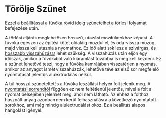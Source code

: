 # Törölje Szünet

Ezzel a beállítással a fúvóka rövid ideig szünetelhet a törlési folyamat befejezése után.

A törlési eljárás meglehetősen hosszú, utazási mozdulatokhoz képest. A fúvóka egészen az építési kötet oldaláig mozdul el, és oda-vissza mozog, majd vissza kell utaznia a nyomathoz. Ez idő alatt sok lesz a szivárgás, és [hosszabb visszahúzásra](wipe_retraction_amount.md) lehet szükség. A visszahúzás után eljön egy időszak, amikor a fúvókából való kiáramlást továbbra is meg kell kezdeni. Ez a szünet lehetővé teszi, hogy a fúvóka kamrájában visszatérjen a nyomás, amikor az anyagot ismét visszahúzzák, lehetővé téve az első sor megfelelő nyomtatását jelentős alulextrudálás nélkül.

A túl hosszú szüneteltetés a fúvóka leszállási helyén folt jelenik meg. A [nyomtatási sorrendtől](../infill/infill_before_walls.md) függően ez nem feltétlenül jelentős, mivel a folt a nyomat belsejében jelenhet meg, ahol nem látható. Az ehhez a folthoz használt anyag azonban nem kerül felhasználásra a következő nyomtatott sorokhoz, ami még mindig alulextrudálást okoz. Ez a beállítás alapos hangolást igényel.
